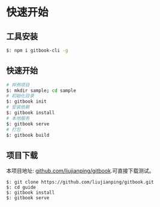 # 快速开始

## 工具安装

````bash
$: npm i gitbook-cli -g
````

## 快速开始

````bash
# 样例项目
$: mkdir sample; cd sample
# 初始化目录
$: gitbook init
# 安装依赖
$: gitbook install
# 本地服务
$: gitbook serve
# 打包
$: gitbook build
````

## 项目下载

本项目地址: [github.com/liujianping/gitbook](github.com/liujianping/gitbook).可直接下载测试。

````
$: git clone https://github.com/liujianping/gitbook.git
$: cd guide
$: gitbook install
$: gitbook serve
````


